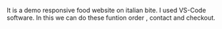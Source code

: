 It is a demo responsive food website on italian bite.
I used VS-Code software.
In this we can do these funtion order , contact and checkout.
